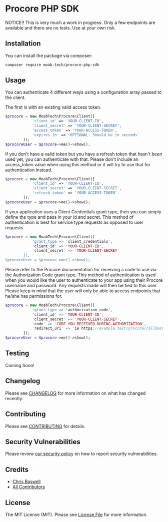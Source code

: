 # Procore PHP SDK

NOTICE!! This is very much a work in progress.  Only a few endpoints are available and there are no tests.  Use at your own risk.

## Installation

You can install the package via composer:

```bash
composer require moab-tech/procore-php-sdk
```

## Usage
You can authenticate 4 different ways using a configuration array passed to the client.

The first is with an existing valid access token.

``` php
$procore = new MoabTech\Procore\Client([
            'client_id' => 'YOUR-CLIENT-ID',
            'client_secret' => 'YOUR-CLIENT-SECRET',
            'access_token' => 'YOUR-ACCESS-TOKEN',
            'expires_in' => 'OPTIONAL: Should be in seconds'
        ]);
$procoreUser = $procore->me()->show();
```

If you don't have a valid token but you have a refresh token that hasn't been used yet, you can authenticate with that.  Please don't include an access_token value when using this method or it will try to use that for authentication instead.

``` php
$procore = new MoabTech\Procore\Client([
            'client_id' => 'YOUR-CLIENT-ID',
            'client_secret' => 'YOUR-CLIENT-SECRET',
            'refresh_token' => 'YOUR-ACCESS-TOKEN'
        ]);
$procoreUser = $procore->me()->show();
```

If your application uses a Client Credentials grant type, then you can simply define the type and pass in your id and secret.  This method of authentication is best for service type requests as opposed to user requests.

``` php
$procore = new MoabTech\Procore\Client([
            'grant_type => 'client_credentials',
            'client_id' => 'YOUR-CLIENT-ID',
            'client_secret' => 'YOUR-CLIENT-SECRET'
        ]);
$procoreUser = $procore->me()->show();
```

Please refer to the Procore documentation for receiving a code to use via the Authorization Code grant type.  This method of authentication is used when you would like the user to authenticate to your app using their Procore username and password.  Any requests made will then be tied to this user.  Please keep in mind that the user will only be able to access endpoints that he/she has permissions for.

``` php
$procore = new MoabTech\Procore\Client([
            'grant_type => 'authorization_code',
            'client_id' => 'YOUR-CLIENT-ID',
            'client_secret' => 'YOUR-CLIENT-SECRET',
            'code' => 'CODE-YOU-RECEIVED-DURING-AUTHORIZATION',
            'redirect_uri' => 'ie https://example.test/procore/callback'
        ]);
$procoreUser = $procore->me()->show();
```

## Testing

Coming Soon!

## Changelog

Please see [CHANGELOG](CHANGELOG.md) for more information on what has changed recently.

## Contributing

Please see [CONTRIBUTING](.github/CONTRIBUTING.md) for details.

## Security Vulnerabilities

Please review [our security policy](../../security/policy) on how to report security vulnerabilities.

## Credits

- [Chris Baswell](https://github.com/chrisbaswell)
- [All Contributors](../../contributors)

## License

The MIT License (MIT). Please see [License File](LICENSE.md) for more information.
